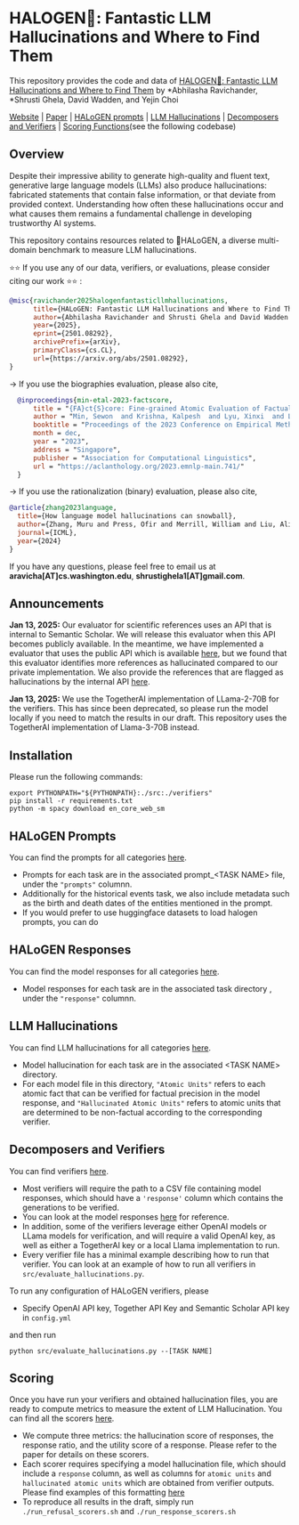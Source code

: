 # HALOGEN🔦: Fantastic LLM Hallucinations and Where to Find Them

This repository provides the code and data of [HALOGEN🔦: Fantastic LLM Hallucinations and Where to Find Them](#) by *Abhilasha Ravichander, *Shrusti Ghela, David Wadden, and Yejin Choi

[Website](https://halogen-hallucinations.github.io/) |  [Paper](https://arxiv.org/abs/2501.08292) | [HALoGEN prompts](https://github.com/AbhilashaRavichander/HALoGEN/tree/main/prompts) |  [LLM Hallucinations](https://github.com/AbhilashaRavichander/HALoGEN/tree/main/model_hallucinations) | [Decomposers and Verifiers](https://github.com/AbhilashaRavichander/HALoGEN/tree/main/verifiers) | [Scoring Functions](https://github.com/AbhilashaRavichander/HALoGEN/tree/main/scorers)(see the following codebase)

## Overview


Despite their impressive ability to generate high-quality and fluent text, generative large language models (LLMs) also produce hallucinations: fabricated statements that contain false information, or that deviate from provided context. Understanding how often these hallucinations occur and what causes them remains a fundamental challenge in developing trustworthy AI systems.

This repository contains resources related to 🔦HALoGEN, a diverse multi-domain benchmark to measure LLM hallucinations. 

:star::star:  If you use any of our data, verifiers, or evaluations, please consider citing our work :star::star:  :

```bibtex
@misc{ravichander2025halogenfantasticllmhallucinations,
      title={HALoGEN: Fantastic LLM Hallucinations and Where to Find Them}, 
      author={Abhilasha Ravichander and Shrusti Ghela and David Wadden and Yejin Choi},
      year={2025},
      eprint={2501.08292},
      archivePrefix={arXiv},
      primaryClass={cs.CL},
      url={https://arxiv.org/abs/2501.08292}, 
}
```

  -> If you use the biographies evaluation, please also cite,


  ```bibtex
    @inproceedings{min-etal-2023-factscore,
        title = "{FA}ct{S}core: Fine-grained Atomic Evaluation of Factual Precision in Long Form Text Generation",
        author = "Min, Sewon  and Krishna, Kalpesh  and Lyu, Xinxi  and Lewis, Mike  and Yih, Wen-tau  and Koh, Pang  and Iyyer, Mohit  and Zettlemoyer, Luke  and Hajishirzi, Hannaneh",
        booktitle = "Proceedings of the 2023 Conference on Empirical Methods in Natural Language Processing",
        month = dec,
        year = "2023",
        address = "Singapore",
        publisher = "Association for Computational Linguistics",
        url = "https://aclanthology.org/2023.emnlp-main.741/"
    }
  ```


  -> If you use the rationalization (binary) evaluation, please also cite,
  

  ```bibtex
  @article{zhang2023language,
    title={How language model hallucinations can snowball},
    author={Zhang, Muru and Press, Ofir and Merrill, William and Liu, Alisa and Smith, Noah A},
    journal={ICML},
    year={2024}
  }
  ```

If you have any questions, please feel free to email us at **aravicha[AT]cs.washington.edu**, **shrustighela1[AT]gmail.com**.

## Announcements

**Jan 13, 2025:** Our evaluator for scientific references uses an API that is internal to Semantic Scholar. We will release this evaluator when this API becomes publicly available. In the meantime, we have implemented a evaluator that uses the public API which is available [here](https://github.com/AbhilashaRavichander/HALoGEN/blob/main/src/scientific_attribution.py), but we found that this evaluator identifies more references as hallucinated compared to our private implementation. We also provide the references that are flagged as hallucinations by the internal API [here](https://github.com/AbhilashaRavichander/HALoGEN/tree/main/model_hallucinations/references).


**Jan 13, 2025:** We use the TogetherAI implementation of LLama-2-70B for the verifiers. This has since been deprecated, so please run the model locally if you need to match the results in our draft. This repository uses the TogetherAI implementation of Llama-3-70B instead.


## Installation

Please run the following commands:

```
export PYTHONPATH="${PYTHONPATH}:./src:./verifiers"
pip install -r requirements.txt
python -m spacy download en_core_web_sm
```

## HALoGEN Prompts

You can find the prompts for all categories [here](https://github.com/AbhilashaRavichander/HALoGEN/tree/main/prompts). 
* Prompts for each task are in the associated prompt_\<TASK NAME\> file, under the `"prompts"` columnn. 
* Additionally for the historical events task, we also include metadata such as the birth and death dates of the entities mentioned in the prompt.
* If you would prefer to use huggingface datasets to load halogen prompts, you can do 

## HALoGEN Responses

You can find the model responses for all categories [here](https://github.com/AbhilashaRavichander/HALoGEN/tree/main/responses). 
* Model responses for each task are in the associated task directory , under the `"response"` columnn. 

## LLM Hallucinations

You can find LLM hallucinations for all categories [here](https://github.com/AbhilashaRavichander/HALoGEN/tree/main/model_hallucinations).
* Model hallucination for each task are in the associated \<TASK NAME\> directory.
* For each model file in this directory, `"Atomic Units"` refers to each atomic fact that can be verified for factual precision in the model response, and `"Hallucinated Atomic Units"` refers to atomic units that are determined to be non-factual according to the corresponding verifier.

## Decomposers and Verifiers

You can find verifiers [here](https://github.com/AbhilashaRavichander/HALoGEN/tree/main/verifiers). 
* Most verifiers will require the path to a CSV file containing model responses, which should have a `'response'` column which contains the generations to be verified. 
* You can look at the model responses [here](https://github.com/AbhilashaRavichander/HALoGEN/tree/main/responses) for reference.
* In addition, some of the verifiers leverage either OpenAI models or LLama models for verification, and will require a valid OpenAI key, as well as either a TogetherAI key or a local Llama implementation to run. 
* Every verifier file has a minimal example describing how to run that verifier. You can look at an example of how to run all verifiers in `src/evaluate_hallucinations.py`.


To run any configuration of HALoGEN verifiers, please
* Specify OpenAI API key, Together API Key and Semantic Scholar API key in `config.yml`

and then run

`python src/evaluate_hallucinations.py --[TASK NAME]`


## Scoring

Once you have run your verifiers and obtained hallucination files, you are ready to compute metrics to measure the extent of LLM Hallucination. You can find all the scorers [here](https://github.com/AbhilashaRavichander/HALoGEN/tree/main/scorers). 

* We compute three metrics: the hallucination score of responses, the response ratio, and the utility score of a response. Please refer to the paper for details on these scorers.
* Each scorer requires specifying a model hallucination file, which should include a `response` column, as well as columns for `atomic units` and `hallucinated atomic units` which are obtained from verifier outputs. Please find examples of this formatting [here](https://github.com/AbhilashaRavichander/HALoGEN/tree/main/model_hallucinations)
* To reproduce all results in the draft, simply run `./run_refusal_scorers.sh` and `./run_response_scorers.sh`
